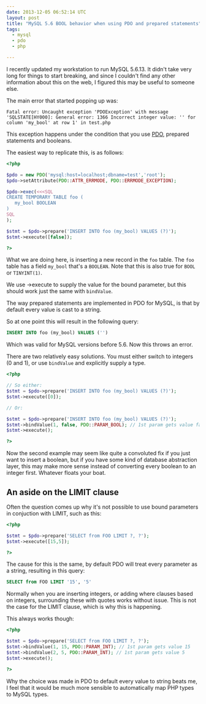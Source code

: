 ```yaml
---
date: 2013-12-05 06:52:14 UTC
layout: post
title: "MySQL 5.6 BOOL behavior when using PDO and prepared statements"
tags:
  - mysql
  - pdo
  - php

---
```


I recently updated my workstation to run MySQL 5.6.13. It didn't take very
long for things to start breaking, and since I couldn't find any other
information about this on the web, I figured this may be useful to someone
else.

The main error that started popping up was:

```
Fatal error: Uncaught exception 'PDOException' with message 'SQLSTATE[HY000]: General error: 1366 Incorrect integer value: '' for column 'my_bool' at row 1' in test.php
```

This exception happens under the condition that you use [PDO][1], prepared
statements and booleans.

The easiest way to replicate this, is as follows:

```php
<?php

$pdo = new PDO('mysql:host=localhost;dbname=test','root');
$pdo->setAttribute(PDO::ATTR_ERRMODE, PDO::ERRMODE_EXCEPTION);

$pdo->exec(<<<SQL
CREATE TEMPORARY TABLE foo (
   my_bool BOOLEAN
)
SQL
);

$stmt = $pdo->prepare('INSERT INTO foo (my_bool) VALUES (?)');
$stmt->execute([false]);

?>
```

What we are doing here, is inserting a new record in the `foo` table. The
`foo` table has a field `my_bool` that's a `BOOLEAN`. Note that this is also
true for `BOOL` or `TINYINT(1)`.

We use ->execute to supply the value for the bound parameter, but this should
work just the same with `bindValue`.

The way prepared statements are implemented in PDO for MySQL, is that by
default every value is cast to a string.

So at one point this will result in the following query:

```sql
INSERT INTO foo (my_bool) VALUES ('')
```

Which was valid for MySQL versions before 5.6. Now this throws an error.

There are two relatively easy solutions. You must either switch to integers
(0 and 1), or use `bindValue` and explicitly supply a type.

```php
<?php

// So either:
$stmt = $pdo->prepare('INSERT INTO foo (my_bool) VALUES (?)');
$stmt->execute([0]);

// Or:

$stmt = $pdo->prepare('INSERT INTO foo (my_bool) VALUES (?)');
$stmt->bindValue(1, false, PDO::PARAM_BOOL); // 1st param gets value false.
$stmt->execute();

?>
```

Now the second example may seem like quite a convoluted fix if you just want to
insert a boolean, but if you have some kind of database abstraction layer,
this may make more sense instead of converting every boolean to an integer
first. Whatever floats your boat.

An aside on the LIMIT clause
----------------------------

Often the question comes up why it's not possible to use bound parameters in
conjuction with LIMIT, such as this:

```php
<?php

$stmt = $pdo->prepare('SELECT from FOO LIMIT ?, ?');
$stmt->execute([15,5]);

?>
```

The cause for this is the same, by default PDO will treat every parameter as
a string, resulting in this query:

```sql
SELECT from FOO LIMIT '15', '5'
```

Normally when you are inserting integers, or adding where clauses based on
integers, surrounding these with quotes works without issue. This is not the
case for the LIMIT clause, which is why this is happening.

This always works though:

```php
<?php

$stmt = $pdo->prepare('SELECT from FOO LIMIT ?, ?');
$stmt->bindValue(1, 15, PDO::PARAM_INT); // 1st param gets value 15
$stmt->bindValue(2, 5, PDO::PARAM_INT); // 1st param gets value 5
$stmt->execute();

?>
```

Why the choice was made in PDO to default every value to string beats me, I
feel that it would be much more sensible to automatically map PHP types to
MySQL types.

[1]: http://php.net/manual/en/book.pdo.php
